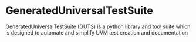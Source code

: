 # GeneratedUniversalTestSuite
GeneratedUniversalTestSuite (GUTS) is a python library and tool suite which is designed to automate and simplify UVM test creation and documentation

